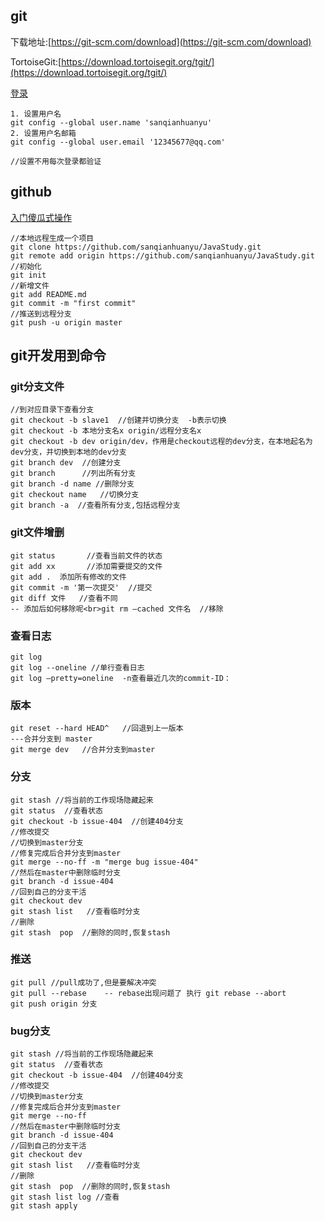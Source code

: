 ## git

下载地址:[https://git-scm.com/download](https://git-scm.com/download)

TortoiseGit:[https://download.tortoisegit.org/tgit/](https://download.tortoisegit.org/tgit/)

[登录]([https://blog.csdn.net/qq_28584685/article/details/53781473](https://blog.csdn.net/qq_28584685/article/details/53781473))

```
1. 设置用户名
git config --global user.name 'sanqianhuanyu' 
2. 设置用户名邮箱
git config --global user.email '12345677@qq.com'

//设置不用每次登录都验证
```

## github

[入门傻瓜式操作](http://mp.weixin.qq.com/s?__biz=MzIxODM4MjA5MA==&mid=2247487711&idx=1&sn=47b5354bd0f7a4744480ea421aeaa8fd&chksm=97ea3abaa09db3ac8992fa82b0ea048b03662ea2094440bc13d4aa7c29576563de9303cab22d&mpshare=1&scene=1&srcid=1116Q2EFl3YctFwl3n4ER2ij#rd)

```
//本地远程生成一个项目
git clone https://github.com/sanqianhuanyu/JavaStudy.git
git remote add origin https://github.com/sanqianhuanyu/JavaStudy.git
//初始化
git init
//新增文件
git add README.md
git commit -m "first commit" 
//推送到远程分支
git push -u origin master
```

## git开发用到命令

### git分支文件

```
//到对应目录下查看分支
git checkout -b slave1  //创建并切换分支  -b表示切换
git checkout -b 本地分支名x origin/远程分支名x
git checkout -b dev origin/dev，作用是checkout远程的dev分支，在本地起名为dev分支，并切换到本地的dev分支
git branch dev  //创建分支
git branch      //列出所有分支
git branch -d name //删除分支
git checkout name   //切换分支
git branch -a  //查看所有分支,包括远程分支
```

### git文件增删

```
git status       //查看当前文件的状态
git add xx       //添加需要提交的文件
git add .  添加所有修改的文件
git commit -m '第一次提交'  //提交
git diff 文件   //查看不同
-- 添加后如何移除呢<br>git rm –cached 文件名  //移除

```

### 查看日志

```
git log
git log --oneline //单行查看日志
git log –pretty=oneline  -n查看最近几次的commit-ID：

```

### 版本

```
git reset --hard HEAD^   //回退到上一版本
---合并分支到 master
git merge dev   //合并分支到master
```

### 分支

```
git stash //将当前的工作现场隐藏起来
git status  //查看状态
git checkout -b issue-404  //创建404分支
//修改提交
//切换到master分支
//修复完成后合并分支到master
git merge --no-ff -m "merge bug issue-404"
//然后在master中删除临时分支
git branch -d issue-404
//回到自己的分支干活
git checkout dev
git stash list   //查看临时分支
//删除
git stash  pop  //删除的同时,恢复stash
```

### 推送

```
git pull //pull成功了,但是要解决冲突
git pull --rebase    -- rebase出现问题了 执行 git rebase --abort
git push origin 分支

```

### bug分支

```
git stash //将当前的工作现场隐藏起来
git status  //查看状态
git checkout -b issue-404  //创建404分支
//修改提交
//切换到master分支
//修复完成后合并分支到master
git merge --no-ff
//然后在master中删除临时分支
git branch -d issue-404
//回到自己的分支干活
git checkout dev
git stash list   //查看临时分支
//删除
git stash  pop  //删除的同时,恢复stash
git stash list log //查看
git stash apply
```